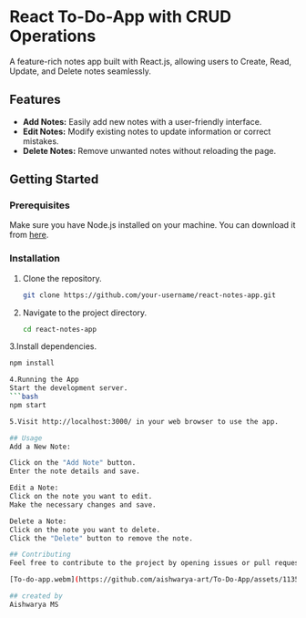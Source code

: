 
# React To-Do-App with CRUD Operations

A feature-rich notes app built with React.js, allowing users to Create, Read, Update, and Delete notes seamlessly.

## Features

- **Add Notes:** Easily add new notes with a user-friendly interface.
- **Edit Notes:** Modify existing notes to update information or correct mistakes.
- **Delete Notes:** Remove unwanted notes without reloading the page.

## Getting Started

### Prerequisites

Make sure you have Node.js installed on your machine. You can download it from [here](https://nodejs.org/).

### Installation

1. Clone the repository.

   ```bash
   git clone https://github.com/your-username/react-notes-app.git

2. Navigate to the project directory.
   ```bash
   cd react-notes-app

3.Install dependencies.
   ```bash
   npm install

4.Running the App
Start the development server.
   ```bash
   npm start

5.Visit http://localhost:3000/ in your web browser to use the app.

## Usage
Add a New Note:

Click on the "Add Note" button.
Enter the note details and save.

Edit a Note:
Click on the note you want to edit.
Make the necessary changes and save.

Delete a Note:
Click on the note you want to delete.
Click the "Delete" button to remove the note.

## Contributing
Feel free to contribute to the project by opening issues or pull requests. 

[To-do-app.webm](https://github.com/aishwarya-art/To-Do-App/assets/113532088/2da8ecab-c6c0-44bd-ad69-bf3477a75683)

## created by 
Aishwarya MS
